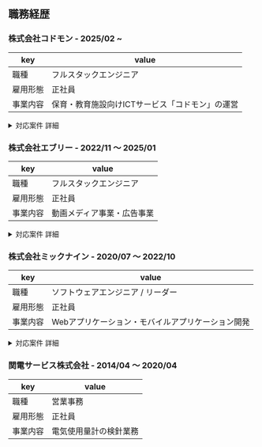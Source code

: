 ## 職務経歴

### 株式会社コドモン - 2025/02 ~
|key|value|
|---|-----|
|職種|フルスタックエンジニア|
|雇用形態|正社員|
|事業内容|保育・教育施設向けICTサービス「コドモン」の運営|

<details>
	<summary>対応案件 詳細</summary>

#### プロダクト開発部 保育ICT開発チーム（2025/02〜現在）

保育・教育施設向けICTシステムおよび保護者向けモバイルアプリケーションの開発に従事。

**チーム構成**

開発者4人のエンジニアチーム

**実施したこと**

##### Vue 3マイグレーションプロジェクト
- 長期間更新されていなかったVue.jsのメジャーバージョンアップ（2系→3系）を主導
- 状態管理ライブラリのモダン化（Vuex→Pinia）および関連パッケージの更新
- Vue 3の新機能（Composition API等）を活用した開発環境の最新化を継続的に推進
- vue-i18n-bridgeで実現するVue I18n v9への安全な移行戦略（[技術ブログ記事](https://tech.codmon.com/entry/2025/07/25/103212)）

##### A/Bテスト基盤の最適化
- Firebase Remote Configを活用したA/Bテスト基盤の最適化
- 機能改善サイクルを2週間から1週間へ50%短縮

##### 技術的負債の解消
- ESLintの設定をeslintrcからFlat Configへ移行（[技術ブログ記事](https://tech.codmon.com/entry/2025/08/07/155156)）
- 長期間放置されていた技術的負債を解消し、ステークホルダーとの協働により組織横断的な課題解決を実現

##### ユーザー中心の機能改善
- ユーザーインタビューを通じたニーズの把握
- A/Bテストを用いた機能改善の検証
- バックエンドAPIの設計・実装
- フロントエンドのUI/UX改善

#### 技術広報・組織貢献活動（2025/02〜現在）

**社内活動**
- フロントエンド勉強会の立ち上げ・運営
- バックエンド偏重の技術組織においてフロントエンド技術力の底上げを目的に専門勉強会を発足
- 社内LT登壇で自身の技術的な取り組みや学びを共有
- 初登壇社員のサポート（発表内容のブラッシュアップ・壁打ち）

**社外活動**
- Vue Fes Japan 2025 スポンサーチームリーダーとして、スポンサー企業との交渉・イベント運営全般を統括
- 技術ブログの執筆・情報発信
- 社内勉強会・カンファレンス協賛の企画・運営

</details>

### 株式会社エブリー - 2022/11 〜 2025/01
|key|value|
|---|-----|
|職種|フルスタックエンジニア|
|雇用形態|正社員|
|事業内容|動画メディア事業・広告事業|

<details>
	<summary>対応案件 詳細</summary>

#### 小売事業者向けマルチテナント型アプリケーション新規開発（2023/08〜2025/01）

5社統合に向けたマルチテナント型新規アプリケーションの開発。既存システムの保守開発で顕在化した技術的負債や拡張性の課題を解決。

**チーム構成**

開発者3人のエンジニアチーム

**技術スタック**
- バックエンド：PHP(Laravel)
- フロントエンド：Vue.js  
- モバイル：Flutter

**実施したこと**

- **インフラ基盤の構築**
  - AWS上でのクラウドインフラ設計・構築
  - CI/CDパイプラインの構築
  - Dockerを利用したコンテナ環境の構築

- **マルチテナント環境の設計**
  - テナント間のデータ分離を実現するマルチテナントDB設計
  - 共通機能のComposerパッケージ化による再利用可能な設計

- **アプリケーション開発**
  - Vue.jsを用いたSPAの設計・実装
  - Laravelを用いたRESTful APIの設計・実装
  - MySQLを用いたデータベース設計・実装
  - 認証基盤・各種管理機能の実装

- **チーム育成**
  - 中途入社メンバーへの技術指導（コードレビュー、ペアプログラミング）

**成果・実績**
- インフラからアプリケーション層まで一貫した技術リードにより、計画通りのプロジェクト推進を実現
- 技術指導により新規メンバーの早期戦力化とチーム全体のスキルレベル向上を達成
- ドキュメント整備による知識の形式知化で、属人化リスクを解消

#### 小売事業者向けアプリケーションの保守開発（2022/11〜2023/07）

事業譲渡に伴い、小売事業者5社が利用するアプリケーションの保守・改善を実施。

**チーム構成**

開発者2人のエンジニアチーム

**技術スタック**
- バックエンド：PHP(Laravel・CakePHP・Symfony)
- フロントエンド：Vue.js・Astro・jQuery・Laravel Blade
- モバイル：Swift・Kotlin・Flutter

**実施したこと**
- SQLインジェクション脆弱性の検出および修正対応
- 死活監視の導入やシステムアラート検知の整備
- PHPUnitによる単体テストカバレッジの向上
- E2Eテスト基盤の構築によるリグレッション防止

**成果・実績**
- SQLインジェクションの脆弱性を修正し、セキュリティレベルを向上
- ドキュメンテーションされていない仕様をソースコードから読み取り、ドキュメント化

#### レシピ動画プラットフォーム開発（2023/01〜2024/12）

料理の楽しさと利便性を追求したレシピ動画配信プラットフォームの開発。

**チーム構成**

開発者3人のエンジニアチーム

**技術スタック**
- バックエンド：Go（Echoフレームワーク）
- フロントエンド：Vue.js（Nuxt.js）

**実施したこと**

##### フロントエンド開発
- A/Bテスト基盤の設計・実装によるユーザー体験の最適化
- 依存ライブラリの定期的なアップデートとセキュリティ対応
- Nuxt.jsのメジャーバージョンアップグレードの推進
- 社内管理ツールのUI/UX改善
- Vuex から Pinia への移行（[技術ブログ記事](https://tech.every.tv/entry/2024/06/01/170000)）
- Pinia Colada入門記事の執筆（[技術ブログ記事](https://tech.every.tv/entry/2024/12/02/124018)）

##### バックエンド開発
- A/Bテスト機能のAPI実装
- 動画アップロード機能のパフォーマンス改善
- 検索機能の高速化
- SQLクエリの最適化とインデックス戦略の見直し

**発揮したバリュー**
- Elasticsearchを導入した高度な検索・レコメンド機能により、特集ページ作成時間を20分から5分へ75%削減
- Redis活用によるキャッシング戦略で、ページロード時間を大幅に短縮し、ユーザビリティを向上

#### 技術広報・組織貢献活動（2022/11〜2025/01）

**技術力向上への取り組み**
- Vue.js/Nuxt.jsの最新動向に関する社内勉強会を主催
- Go言語のパフォーマンスチューニング手法の共有セッション開催

**外部技術コミュニティへの参加**
- 国内外のVue.jsカンファレンスに参加し、最新知見を組織に還元

**OSSへの積極的な貢献**
- Vue.js公式ドキュメントの日本語翻訳プロジェクトに参加
- Pinia（Vue公式状態管理ライブラリ）への機能改善PR
- VeeValidateへのバグ修正と機能追加

**技術広報活動の推進**
- エンジニアリング組織のブランディング強化を目的とした技術広報チームを設立
- 技術ブログでの定期的な情報発信により、採用力強化に貢献

</details>

### 株式会社ミックナイン - 2020/07 〜 2022/10
|key|value|
|---|-----|
|職種|ソフトウェアエンジニア / リーダー|
|雇用形態|正社員|
|事業内容|Webアプリケーション・モバイルアプリケーション開発|

<details>
	<summary>対応案件 詳細</summary>

#### ダイヤモンド取引プラットフォームの開発（2021/06〜2022/10）

中国・香港・日本で展開する国際的なダイヤモンド取引オークションシステムの構築。ダイヤモンド取引の全プロセスをデジタル化し、業務効率を大幅に向上させるWebアプリケーション。

**チーム構成**

社内2名 + 外部パートナー6名の混成チーム

**技術スタック**
- バックエンド：NestJS
- API層：Hasura（GraphQL）によるBFF構築
- フロントエンド：Next.js

**担当した業務**

- **要件定義から設計までの工程**
  - クライアント企業への訪問による業務フロー分析とニーズの抽出
  - システムアーキテクチャの設計

- **インフラ整備〜フロントエンドまでの設計・実装**
  - Next.jsによるモダンなフロントエンド構築
  - HasuraでのGraphQL API設計とスキーマ定義
  - NestJSを用いたビジネスロジックの実装

**発揮したバリュー**
- 技術リーダーとして、持続可能なチーム体制の構築に注力
- 退職予定を踏まえ、知識移転とチームの自走化を最優先に活動
- ジュニアエンジニアへの技術メンタリング（Git、NestJS、GraphQLの基礎教育）を実施
- プロジェクトマネジメントの実践
  - アルファ版リリースに向けたマイルストーン設定とタスクのWBS化
  - アジャイル手法による進捗の可視化と継続的な改善
  - 日次スタンドアップでの課題早期発見と解決

#### 写真バックアップアプリの開発（2021/01〜2021/05）

スマートフォンで撮影した写真を自動的にクラウドへバックアップするWebアプリケーション・モバイルアプリの開発。

**チーム構成**

開発者2名（フロントエンド / バックエンド / モバイルアプリ開発を担当）

**技術スタック**
- バックエンド：PHP
- フロントエンド：Twig（PHPテンプレートエンジン）
- モバイルアプリ：React Native
- 認証基盤：Firebase Authentication

**担当した業務**
- ソーシャルログイン機能の設計・実装
- Apple ID、Googleアカウント、Facebookアカウントによるシングルサインオン（SSO）機能を構築
- Firebase Authenticationを利用し、OAuth 2.0に基づく認証フローを実装

**発揮したバリュー**
- SSO認証機能の導入により、アカウント作成の手間を削減しユーザー体験を改善
- 複数の認証プロバイダーに対応することで、ユーザーの選択肢を広げ、サービスへの参入障壁を低減

#### 転職プラットフォームの開発（2020/10〜2020/12）

求職者向けの求人検索・閲覧機能を提供するWebアプリケーション開発および求人掲載企業向け管理システムの構築。

**チーム構成**

開発者2名（フロントエンド / バックエンド / モバイルアプリ開発を担当）

**技術スタック**
- バックエンド：PHP（Laravel）
- フロントエンド：Vue.js（TypeScript）
- モバイルアプリ：Kotlin（Android）

**担当した業務**
- フロントエンドコンポーネントの設計・実装および汎用化
- RESTful APIの設計から実装まで一貫して担当
- データベース設計とテーブル構成の最適化
- Kotlin製WebViewアプリケーションの開発
  - キャリアコンサルタント向けタブレット用アプリケーションとして実装

**発揮したバリュー**
- フルスタック開発を通じて、社内初のVue.jsプロジェクトの技術基盤を確立
- 未経験だったKotlinでのWebViewアプリ開発を独学で習得し、短期間での実装を実現
- Vue.jsの技術知見を組織全体に展開するため、勉強会を主催しチーム全体の技術力向上に貢献

#### 企業向け福利厚生サービス開発（2020/07〜2020/09）

企業が従業員に提供する福利厚生（健康診断、スポーツジム、保険など）を一元管理するサービスの開発および福利厚生提供企業向け業務システムの構築（サービス登録、申請管理、承認ワークフローなど）。

**チーム構成**

開発者2名（フロントエンド / バックエンド開発を担当）

**技術スタック**
- バックエンド：PHP（Laravel）
- フロントエンド：Vue.js、jQuery

**担当した業務**
- レガシーシステムのモダナイゼーション
  - 既存の技術資産を考慮し、LaravelのBladeテンプレートエンジンを活用した段階的な移行を実施
- テスト基盤の構築
  - PHPUnitを用いたバックエンドAPIの単体テスト実装
  - Jestによるフロントエンドコンポーネントのテストカバレッジ向上
- UIコンポーネントの設計・実装と再利用可能な共通部品化
- Eloquent ORMを活用した効率的なデータベース設計

**発揮したバリュー**
- キャリア初期のプロジェクトでフルスタックエンジニアとして活躍
- テストコード未整備の既存システムに対して、体系的なテスト環境を構築し、システムの品質と保守性を大幅に向上

#### その他の活動

**技術ナレッジの組織展開**
- NestJS、GraphQL、Vue.jsに関する社内勉強会を定期開催
- ドキュメント整備による知見の形式知化
- 社内向けVue.js勉強会の企画・開催

</details>

### 関電サービス株式会社 - 2014/04 〜 2020/04
|key|value|
|---|-----|
|職種|営業事務|
|雇用形態|正社員|
|事業内容|電気使用量計の検針業務|
